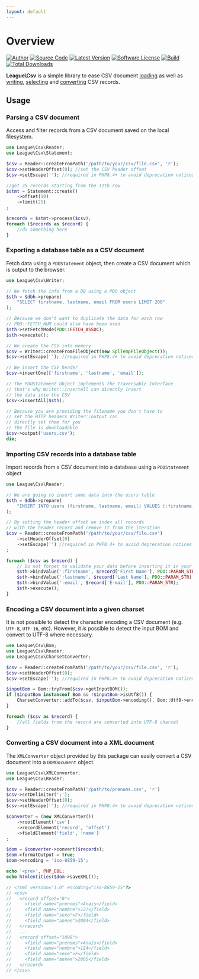 ```yaml
---
layout: default
---
```


# Overview

[![Author](//img.shields.io/badge/author-@nyamsprod-blue.svg?style=flat-square)](//twitter.com/nyamsprod)
[![Source Code](//img.shields.io/badge/source-league/csv-blue.svg?style=flat-square)](//github.com/thephpleague/csv)
[![Latest Version](//img.shields.io/github/release/thephpleague/csv.svg?style=flat-square)](//github.com/thephpleague/csv/releases)
[![Software License](//img.shields.io/badge/license-MIT-brightgreen.svg?style=flat-square)](//github.com/thephpleague/csv/blob/master/LICENSE)
[![Build](https://github.com/thephpleague/csv/workflows/build/badge.svg)](https://github.com/thephpleague/csv/actions?query=workflow%3A%22build%22)
[![Total Downloads](//img.shields.io/packagist/dt/league/csv.svg?style=flat-square)](//packagist.org/packages/league/csv)

**League\Csv** is a simple library to ease CSV document [loading](/9.0/connections/) as well as [writing](/9.0/writer/), [selecting](/9.0/reader/) and [converting](/9.0/converter/) CSV records.

## Usage

### Parsing a CSV document

Access and filter records from a CSV document saved on the local filesystem.

```php
use League\Csv\Reader;
use League\Csv\Statement;

$csv = Reader::createFromPath('/path/to/your/csv/file.csv', 'r');
$csv->setHeaderOffset(0); //set the CSV header offset
$csv->setEscape(''); //required in PHP8.4+ to avoid deprecation notices

//get 25 records starting from the 11th row
$stmt = Statement::create()
    ->offset(10)
    ->limit(25)
;

$records = $stmt->process($csv);
foreach ($records as $record) {
    //do something here
}
```

### Exporting a database table as a CSV document

Fetch data using a `PDOStatement` object, then create a CSV document which is output to the browser.

```php
use League\Csv\Writer;

// We fetch the info from a DB using a PDO object
$sth = $dbh->prepare(
    "SELECT firstname, lastname, email FROM users LIMIT 200"
);

// Because we don't want to duplicate the data for each row
// PDO::FETCH_NUM could also have been used
$sth->setFetchMode(PDO::FETCH_ASSOC);
$sth->execute();

// We create the CSV into memory
$csv = Writer::createFromFileObject(new SplTempFileObject());
$csv->setEscape(''); //required in PHP8.4+ to avoid deprecation notices

// We insert the CSV header
$csv->insertOne(['firstname', 'lastname', 'email']);

// The PDOStatement Object implements the Traversable Interface
// that's why Writer::insertAll can directly insert
// the data into the CSV
$csv->insertAll($sth);

// Because you are providing the filename you don't have to
// set the HTTP headers Writer::output can
// directly set them for you
// The file is downloadable
$csv->output('users.csv');
die;
```

### Importing CSV records into a database table

Import records from a CSV document into a database using a `PDOStatement` object

```php
use League\Csv\Reader;

// We are going to insert some data into the users table
$sth = $dbh->prepare(
    "INSERT INTO users (firstname, lastname, email) VALUES (:firstname, :lastname, :email)"
);

// By setting the header offset we index all records
// with the header record and remove it from the iteration
$csv = Reader::createFromPath('/path/to/your/csv/file.csv')
    ->setHeaderOffset(0)
    ->setEscape('') //required in PHP8.4+ to avoid deprecation notices
;

foreach ($csv as $record) {
    // Do not forget to validate your data before inserting it in your database
    $sth->bindValue(':firstname', $record['First Name'], PDO::PARAM_STR);
    $sth->bindValue(':lastname', $record['Last Name'], PDO::PARAM_STR);
    $sth->bindValue(':email', $record['E-mail'], PDO::PARAM_STR);
    $sth->execute();
}
```

### Encoding a CSV document into a given charset

It is not possible to detect the character encoding a CSV document (e.g. `UTF-8`, `UTF-16`, etc). However, it *is* possible to detect the input BOM and convert to UTF-8 where necessary.

```php
use League\Csv\Bom;
use League\Csv\Reader;
use League\Csv\CharsetConverter;

$csv = Reader::createFromPath('/path/to/your/csv/file.csv', 'r');
$csv->setHeaderOffset(0);
$csv->setEscape(''); //required in PHP8.4+ to avoid deprecation notices

$inputBom = Bom::tryFrom($csv->getInputBOM());
if ($inputBom instanceof Bom && !$inputBom->isUtf8()) {
    CharsetConverter::addTo($csv, $inputBom->encoding(), Bom::Utf8->encoding());
}

foreach ($csv as $record) {
    //all fields from the record are converted into UTF-8 charset
}
```

### Converting a CSV document into a XML document

The `XMLConverter` object provided by this package can easily convert a CSV document into a `DOMDocument` object.

```php
use League\Csv\XMLConverter;
use League\Csv\Reader;

$csv = Reader::createFromPath('/path/to/prenoms.csv', 'r')
$csv->setDelimiter(';');
$csv->setHeaderOffset(0);
$csv->setEscape(''); //required in PHP8.4+ to avoid deprecation notices

$converter = (new XMLConverter())
    ->rootElement('csv')
    ->recordElement('record', 'offset')
    ->fieldElement('field', 'name')
;

$dom = $converter->convert($records);
$dom->formatOutput = true;
$dom->encoding = 'iso-8859-15';

echo '<pre>', PHP_EOL;
echo htmlentities($dom->saveXML());

// <?xml version="1.0" encoding="iso-8859-15"?>
// <csv>
//   <record offset="0">
//     <field name="prenoms">Anaïs</field>
//     <field name="nombre">137</field>
//     <field name="sexe">F</field>
//     <field name="annee">2004</field>
//   </record>
//   ...
//   <record offset="1099">
//     <field name="prenoms">Anaïs</field>
//     <field name="nombre">124</field>
//     <field name="sexe">F</field>
//     <field name="annee">2005</field>
//   </record>
// </csv>
```
